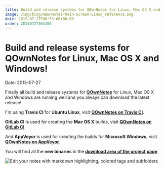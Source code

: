 ```yaml
---
title: Build and release systems for QOwnNotes for Linux, Mac OS X and Windows!
image: /img/blog/QOwnNotes-Main-Screen-Linux_reference.png
date: 2015-07-27T06:53:06+00:00
order: 20150727065306
---
```


# Build and release systems for QOwnNotes for Linux, Mac OS X and Windows!

<v-subheader class="blog">Date: 2015-07-27</v-subheader>

Finally all build and release systems for **[QOwnNotes](http://www.qownnotes.org)** for Linux, Mac OS X and Windows are running well and you always can download the latest release!

I'm using **Travis CI** for **Ubuntu Linux**, visit **[QOwnNotes on Travis CI](https://travis-ci.org/pbek/QOwnNotes)**.

**GitLab CI** is used for creating the **Mac OS X** builds, visit **[QOwnNotes on GitLab CI](https://ci.gitlab.com/projects/5070?ref=develop)**.

And **AppVeyor** is used for creating the builds for **Microsoft Windows**, visit **[QOwnNotes on AppVeyor](https://ci.appveyor.com/project/pbek/qownnotes)**.

You will find all the **new binaries** in the **[download area of the project page](http://www.qownnotes.org/#downloads)**.

 ![Edit your notes with markdown highlighting, colored tags and subfolders](/img/blog/QOwnNotes-Main-Screen-Linux_reference.png "Edit your notes with markdown highlighting, colored tags and subfolders")
